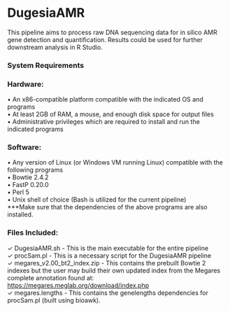 # DugesiaAMR
This pipeline aims to process raw DNA sequencing data for in silico AMR gene detection and quantification. Results could be used for further downstream analysis in R Studio.

### System Requirements
###  Hardware:
• An x86-compatible platform compatible with the indicated OS and programs \
• At least 2GB of RAM, a mouse, and enough disk space for output files \
• Administrative privileges which are required to install and run the indicated programs
### Software: 
• Any version of Linux (or Windows VM running Linux) compatible with the following programs \
• Bowtie 2.4.2 \
• FastP 0.20.0 \
• Perl 5 \
    • Unix shell of choice (Bash is utilized for the current pipeline) \
    ***Make sure that the dependencies of the above programs are also installed.
    
### Files Included:
  ✓ DugesiaAMR.sh - This is the main executable for the entire pipeline \
  ✓ procSam.pl - This is a necessary script for the DugesiaAMR pipeline \
  ✓ megares_v2.00_bt2_index.zip - This contains the prebuilt Bowtie 2 indexes but the user may build their own updated index from the Megares complete annotation found at:      https://megares.meglab.org/download/index.php \
  ✓ megares.lengths - This contains the genelengths dependencies for procSam.pl (built using bioawk). 
    

